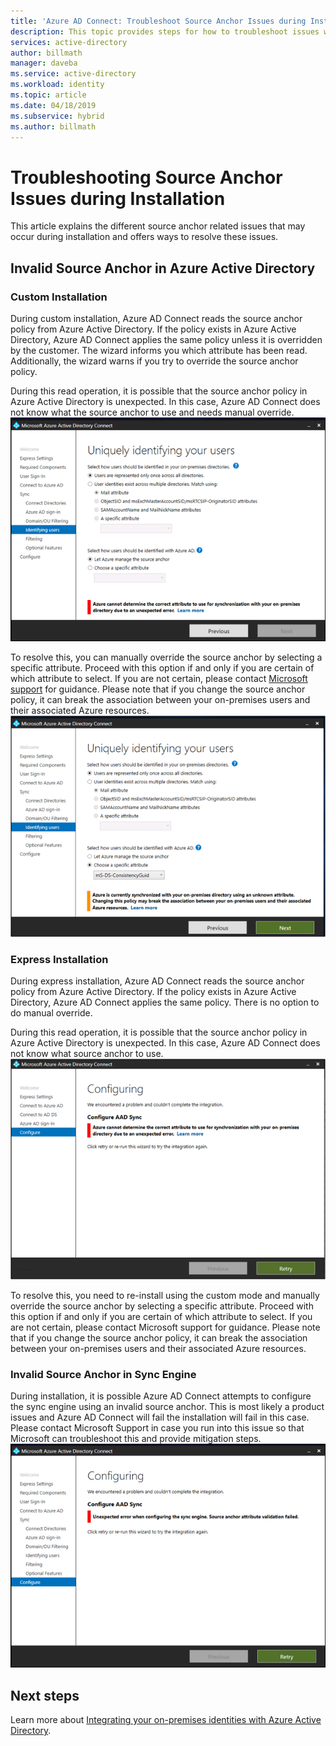 ```yaml
---
title: 'Azure AD Connect: Troubleshoot Source Anchor Issues during Installation | Microsoft Docs'
description: This topic provides steps for how to troubleshoot issues with the source anchor during installation.
services: active-directory
author: billmath
manager: daveba
ms.service: active-directory
ms.workload: identity
ms.topic: article
ms.date: 04/18/2019
ms.subservice: hybrid
ms.author: billmath
---
```




# Troubleshooting Source Anchor Issues during Installation
This article explains the different source anchor related issues that may occur during installation and offers ways to resolve these issues.

## Invalid Source Anchor in Azure Active Directory

### Custom Installation

During custom installation, Azure AD Connect reads the source anchor policy from Azure Active Directory. If the policy exists in Azure Active Directory, Azure AD Connect applies the same policy unless it is overridden by the customer. The wizard informs you which attribute has been read. Additionally, the wizard warns if you try to override the source anchor policy.

During this read operation, it is possible that the source anchor policy in Azure Active Directory is unexpected. In this case, Azure AD Connect does not know what the source anchor to use and needs manual override.</br>
![unexpected](media/tshoot-connect-source-anchor/source1.png)

To resolve this, you can manually override the source anchor by selecting a specific attribute. Proceed with this option if and only if you are certain of which attribute to select. If you are not certain, please contact [Microsoft support](https://support.microsoft.com/contactus/) for guidance. Please note that if you change the source anchor policy, it can break the association between your on-premises users and their associated Azure resources.</br>
![unexpected](media/tshoot-connect-source-anchor/source2.png)

### Express Installation
During express installation, Azure AD Connect reads the source anchor policy from Azure Active Directory. If the policy exists in Azure Active Directory, Azure AD Connect applies the same policy. There is no option to do manual override.

During this read operation, it is possible that the source anchor policy in Azure Active Directory is unexpected. In this case, Azure AD Connect does not know what source anchor to use.</br>
![unexpected](media/tshoot-connect-source-anchor/source3.png)

To resolve this, you need to re-install using the custom mode and manually override the source anchor by selecting a specific attribute. Proceed with this option if and only if you are certain of which attribute to select. If you are not certain, please contact Microsoft support for guidance. Please note that if you change the source anchor policy, it can break the association between your on-premises users and their associated Azure resources.

### Invalid Source Anchor in Sync Engine
During installation, it is possible Azure AD Connect attempts to configure the sync engine using an invalid source anchor. This is most likely a product issues and Azure AD Connect will fail the installation will fail in this case. Please contact Microsoft Support in case you run into this issue so that Microsoft can troubleshoot this and provide mitigation steps.</br>
![unexpected](media/tshoot-connect-source-anchor/source4.png)


## Next steps
Learn more about [Integrating your on-premises identities with Azure Active Directory](whatis-hybrid-identity.md).
